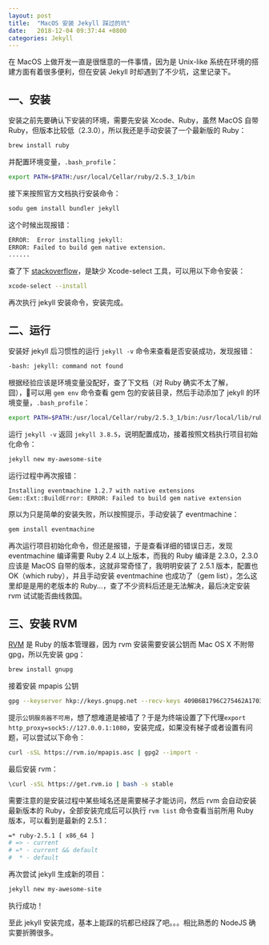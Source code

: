 ```yaml
---
layout: post
title:  "MacOS 安装 Jekyll 踩过的坑"
date:   2018-12-04 09:37:44 +0800
categories: Jekyll
---
```


在 MacOS 上做开发一直是很惬意的一件事情，因为是 Unix-like 系统在环境的搭建方面有着很多便利，但在安装 Jekyll 时却遇到了不少坑，这里记录下。

## 一、安装

安装之前先要确认下安装的环境，需要先安装 Xcode、Ruby，虽然 MacOS 自带 Ruby，但版本比较低（2.3.0），所以我还是手动安装了一个最新版的 Ruby：

```bash
brew install ruby
```
并配置环境变量，`.bash_profile`：

```bash
export PATH=$PATH:/usr/local/Cellar/ruby/2.5.3_1/bin
```

接下来按照官方文档执行安装命令：

```bash
sodu gem install bundler jekyll
```

这个时候出现报错：
```bash
ERROR:  Error installing jekyll:
ERROR: Failed to build gem native extension.
......
```
查了下 [stackoverflow](https://stackoverflow.com/questions/10725767/error-installing-jekyll-native-extension-build)，是缺少 Xcode-select 工具，可以用以下命令安装：
```bash
xcode-select --install
```
再次执行 jekyll 安装命令，安装完成。

## 二、运行

安装好 jekyll 后习惯性的运行 `jekyll -v` 命令来查看是否安装成功，发现报错：

```bash
-bash: jekyll: command not found
```
根据经验应该是环境变量没配好，查了下文档（对 Ruby 确实不太了解，囧），可以用 `gem env` 命令查看 gem 包的安装目录，然后手动添加了 jekyll 的环境变量，`.bash_profile`：

```bash
export PATH=$PATH:/usr/local/Cellar/ruby/2.5.3_1/bin:/usr/local/lib/ruby/gems/2.5.0/gems/jekyll-3.8.5/exe
```

运行 `jekyll -v` 返回 `jekyll 3.8.5`，说明配置成功，接着按照文档执行项目初始化命令：

```bash
jekyll new my-awesome-site
```
运行过程中再次报错：

```bash
Installing eventmachine 1.2.7 with native extensions
Gem::Ext::BuildError: ERROR: Failed to build gem native extension
```

原以为只是简单的安装失败，所以按照提示，手动安装了 eventmachine：
```bash
gem install eventmachine
```
再次运行项目初始化命令，但还是报错，于是查看详细的错误日志，发现 eventmachine 编译需要 Ruby 2.4 以上版本，而我的 Ruby 编译是 2.3.0，2.3.0 应该是 MacOS 自带的版本，这就非常奇怪了，我明明安装了 2.5.1 版本，配置也OK（which ruby），并且手动安装 eventmachine 也成功了（gem list），怎么这里却是是用的老版本的 Ruby...，查了不少资料后还是无法解决，最后决定安装 rvm 试试能否曲线救国。

## 三、安装 RVM

[RVM](https://rvm.io/) 是 Ruby 的版本管理器，因为 rvm 安装需要安装公钥而 Mac OS X 不附带 gpg，所以先安装 gpg：
```bash
brew install gnupg
```
接着安装 mpapis 公钥
```bash
gpg --keyserver hkp://keys.gnupg.net --recv-keys 409B6B1796C275462A1703113804BB82D39DC0E3 7D2BAF1CF37B13E2069D6956105BD0E739499BDB
```
提示`公钥服务器不可用`，想了想难道是被墙了？于是为终端设置了下代理`export http_proxy=sock5://127.0.0.1:1080`，安装完成，如果没有梯子或者设置有问题，可以尝试以下命令：
```bash
curl -sSL https://rvm.io/mpapis.asc | gpg2 --import -
```
最后安装 rvm：
```bash
\curl -sSL https://get.rvm.io | bash -s stable
```
需要注意的是安装过程中某些域名还是需要梯子才能访问，然后 rvm 会自动安装最新版本的 Ruby，全部安装完成后可以执行 `rvm list` 命令查看当前所用 Ruby 版本，可以看到是最新的 2.5.1：
```bash
=* ruby-2.5.1 [ x86_64 ]
# => - current
# =* - current && default
#  * - default
```
再次尝试 jekyll 生成新的项目：
```bash
jekyll new my-awesome-site
```
执行成功！

至此 jekyll 安装完成，基本上能踩的坑都已经踩了吧。。。相比熟悉的 NodeJS 确实要折腾很多。